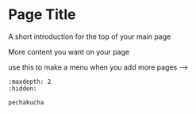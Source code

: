 # Page Title

A short introduction for the top of your main page


More content you want on your page



use this to make a menu when you add more pages -->
```{toctree}
:maxdepth: 2
:hidden:

pechakucha
```
